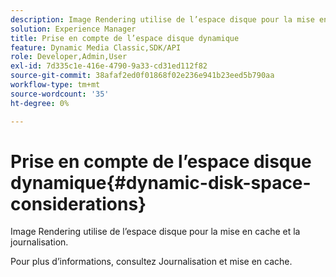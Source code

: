 ```yaml
---
description: Image Rendering utilise de l’espace disque pour la mise en cache et la journalisation.
solution: Experience Manager
title: Prise en compte de l’espace disque dynamique
feature: Dynamic Media Classic,SDK/API
role: Developer,Admin,User
exl-id: 7d335c1e-416e-4790-9a33-cd31ed112f82
source-git-commit: 38afaf2ed0f01868f02e236e941b23eed5b790aa
workflow-type: tm+mt
source-wordcount: '35'
ht-degree: 0%

---
```


# Prise en compte de l’espace disque dynamique{#dynamic-disk-space-considerations}

Image Rendering utilise de l’espace disque pour la mise en cache et la journalisation.

Pour plus d’informations, consultez Journalisation et mise en cache.
